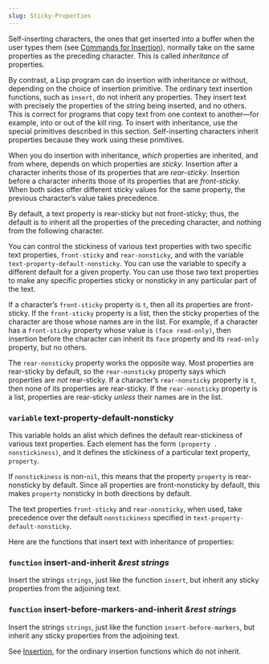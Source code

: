 ```yaml
---
slug: Sticky-Properties
---
```


Self-inserting characters, the ones that get inserted into a buffer when the user types them (see [Commands for Insertion](Commands-for-Insertion)), normally take on the same properties as the preceding character. This is called *inheritance* of properties.

By contrast, a Lisp program can do insertion with inheritance or without, depending on the choice of insertion primitive. The ordinary text insertion functions, such as `insert`, do not inherit any properties. They insert text with precisely the properties of the string being inserted, and no others. This is correct for programs that copy text from one context to another—for example, into or out of the kill ring. To insert with inheritance, use the special primitives described in this section. Self-inserting characters inherit properties because they work using these primitives.

When you do insertion with inheritance, *which* properties are inherited, and from where, depends on which properties are *sticky*. Insertion after a character inherits those of its properties that are *rear-sticky*. Insertion before a character inherits those of its properties that are *front-sticky*. When both sides offer different sticky values for the same property, the previous character’s value takes precedence.

By default, a text property is rear-sticky but not front-sticky; thus, the default is to inherit all the properties of the preceding character, and nothing from the following character.

You can control the stickiness of various text properties with two specific text properties, `front-sticky` and `rear-nonsticky`, and with the variable `text-property-default-nonsticky`. You can use the variable to specify a different default for a given property. You can use those two text properties to make any specific properties sticky or nonsticky in any particular part of the text.

If a character’s `front-sticky` property is `t`, then all its properties are front-sticky. If the `front-sticky` property is a list, then the sticky properties of the character are those whose names are in the list. For example, if a character has a `front-sticky` property whose value is `(face read-only)`, then insertion before the character can inherit its `face` property and its `read-only` property, but no others.

The `rear-nonsticky` property works the opposite way. Most properties are rear-sticky by default, so the `rear-nonsticky` property says which properties are *not* rear-sticky. If a character’s `rear-nonsticky` property is `t`, then none of its properties are rear-sticky. If the `rear-nonsticky` property is a list, properties are rear-sticky *unless* their names are in the list.

### <span className="tag variable">`variable`</span> **text-property-default-nonsticky**

This variable holds an alist which defines the default rear-stickiness of various text properties. Each element has the form `(property . nonstickiness)`, and it defines the stickiness of a particular text property, `property`.

If `nonstickiness` is non-`nil`, this means that the property `property` is rear-nonsticky by default. Since all properties are front-nonsticky by default, this makes `property` nonsticky in both directions by default.

The text properties `front-sticky` and `rear-nonsticky`, when used, take precedence over the default `nonstickiness` specified in `text-property-default-nonsticky`.

Here are the functions that insert text with inheritance of properties:

### <span className="tag function">`function`</span> **insert-and-inherit** *\&rest strings*

Insert the strings `strings`, just like the function `insert`, but inherit any sticky properties from the adjoining text.

### <span className="tag function">`function`</span> **insert-before-markers-and-inherit** *\&rest strings*

Insert the strings `strings`, just like the function `insert-before-markers`, but inherit any sticky properties from the adjoining text.

See [Insertion](Insertion), for the ordinary insertion functions which do not inherit.
